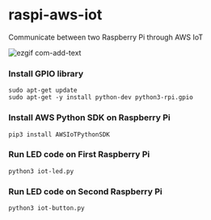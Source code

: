 # raspi-aws-iot
Communicate between two Raspberry Pi through AWS IoT

![ezgif com-add-text](https://user-images.githubusercontent.com/9275193/51079601-dde29e80-1697-11e9-99a1-a1aa05d2c7f6.gif)


### Install GPIO library 
```
sudo apt-get update
sudo apt-get -y install python-dev python3-rpi.gpio
```

### Install AWS Python SDK on Raspberry Pi

```
pip3 install AWSIoTPythonSDK
```

### Run LED code on First Raspberry Pi
```
python3 iot-led.py
```
### Run LED code on Second Raspberry Pi
```
python3 iot-button.py
```
